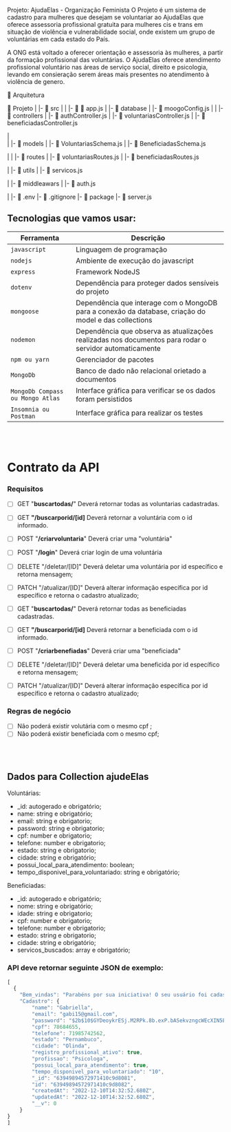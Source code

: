 
 Projeto: AjudaElas - Organização Feminista
O Projeto é um sistema de cadastro para mulheres que desejam se voluntariar ao AjudaElas que oferece assessoria profissional gratuita para mulheres cis e trans em situação de violência e vulnerabilidade social, onde existem um grupo de voluntárias em cada estado do País.

A ONG está voltado a oferecer orientação e assessoria às mulheres, a partir da formação profissional das voluntárias. O AjudaElas oferece atendimento profissional voluntário nas áreas de serviço social, direito e psicologia, levando em consieração serem áreas mais presentes no atendimento à violência de genero.
  
 
 📁 Arquitetura
 
 📁 Projeto
   |
   |-  📁 src
   |    |
        |- 📁 📄 app.js
   |    |- 📁 database
   |         |- 📄 moogoConfig.js
   |
   |    |- 📁 controllers
   |         |- 📄 authController.js
   |         |- 📄 voluntariasController.js
   |         |- 📄 beneficiadasController.js  
 
   |         
   |    |- 📁 models
   |         |- 📄 VoluntariasSchema.js
   |         |- 📄 BeneficiadasSchema.js


   |
   |    |- 📁 routes
   |         |- 📄 voluntariasRoutes.js 
   |         |- 📄 beneficiadasRoutes.js 

 
   |    |- 📁 utils
   |         |- 📄 servicos.js 

   |    |- 📁 middleawars
   |         |- 📄 auth.js 

   |
   |- 📄 .env
   |- 📄 .gitignore
   |- 📄 package
   |- 📄 server.js




## Tecnologias que vamos usar:
| Ferramenta | Descrição |
| --- | --- |
| `javascript` | Linguagem de programação |
| `nodejs` | Ambiente de execução do javascript|
| `express` | Framework NodeJS |
| `dotenv` | Dependência para proteger dados sensíveis do projeto|
| `mongoose` | Dependência que interage com o MongoDB para a conexão da database, criação do model e das collections|
| `nodemon` | Dependência que observa as atualizações realizadas nos documentos para rodar o servidor automaticamente|
| `npm ou yarn` | Gerenciador de pacotes|
| `MongoDb` | Banco de dado não relacional orietado a documentos|
| `MongoDb Compass ou Mongo Atlas` | Interface gráfica para verificar se os dados foram persistidos|
 `Insomnia ou Postman` | Interface gráfica para realizar os testes|

 <br>
<br>


# Contrato da API

### Requisitos 
- [ ] GET "**buscartodas/**" Deverá retornar todas as voluntarias cadastradas.
- [ ] GET **"/buscarporid/[id]** Deverá retornar a voluntária com o id informado.
  
- [ ] POST   "**/criarvoluntaria**" Deverá criar uma "voluntária"
- [ ] POST   "**/login**" Deverá criar login de uma voluntária

- [ ] DELETE   "/deletar/[ID]" Deverá deletar uma voluntária por id específico e retorna mensagem;

- [ ] PATCH  "/atualizar/[ID]" Deverá alterar informação específica por id específico e retorna o cadastro atualizado;

- [ ] GET "**buscartodas/**" Deverá retornar todas as beneficiadas cadastradas.
- [ ] GET **"/buscarporid/[id]** Deverá retornar a beneficiada com o id informado.
  
- [ ] POST   "**/criarbenefiadas**" Deverá criar uma "beneficiada"

- [ ] DELETE   "/deletar/[ID]" Deverá deletar uma beneficida por id específico e retorna mensagem;

- [ ] PATCH  "/atualizar/[ID]" Deverá alterar informação específica por id específico e retorna o cadastro atualizado;
### Regras de negócio

- [ ]  Não poderá existir volutária com o mesmo cpf ;
- [ ]  Não poderá existir beneficiada com o mesmo cpf;

<br>
<br>

## Dados para Collection ajudeElas

Voluntárias:
- _id: autogerado e obrigatório;
- name: string e obrigatório;
- email: string e obrigatorio;
- password: string e obrigatorio;
- cpf: number e obrigatorio;
- telefone: number e obrigatorio;
- estado: string e obrigatorio;
- cidade: string e  obrigatório;
- possui_local_para_atendimento: boolean;
- tempo_disponivel_para_voluntariado: string e obrigatório;

Beneficiadas:
- _id: autogerado e obrigatório;
- nome: string e obrigatório;
- idade: string e obrigatorio;
- cpf: number e obrigatorio;
- telefone: number e obrigatorio;
- estado: string e obrigatorio;
- cidade: string e  obrigatório;
- servicos_buscados: array e obrigatório;


### API deve retornar seguinte JSON de exemplo:

```javascript
[
  {
	"Bem_vindas": "Parabéns por sua iniciativa! O seu usuário foi cadastrado!",
	"Cadastro": {
		"name": "Gabriella",
		"email": "gabi15@gmail.com",
		"password": "$2b$10$GYDeoykrESj.M2RPk.8b.exP.bASekvzngcWEcXIN5EQk96iXpp9K",
		"cpf": 78684655,
		"telefone": 71985742562,
		"estado": "Pernambuco",
		"cidade": "Olinda",
		"registro_profissional_ativo": true,
		"profissao": "Psicologa",
		"possui_local_para_atendimento": true,
		"tempo_disponivel_para_voluntariado": "10",
		"_id": "63949894572971410c9d8081",
		"id": "63949894572971410c9d8082",
		"createdAt": "2022-12-10T14:32:52.680Z",
		"updatedAt": "2022-12-10T14:32:52.680Z",
		"__v": 0
	}
}
]
```